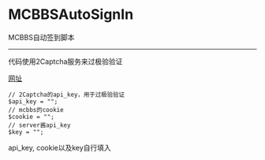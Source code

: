 # MCBBSAutoSignIn
MCBBS自动签到脚本

-----------------------------
代码使用2Captcha服务来过极验验证

[网址](2captcha.com)
```
// 2Captcha的api_key，用于过极验验证
$api_key = "";
// mcbbs的cookie
$cookie = "";
// server酱api_key
$key = "";
```
api_key, cookie以及key自行填入
